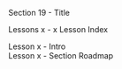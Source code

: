 Section  19 - Title

Lessons x - x Lesson Index

Lesson x - Intro   <br>
Lesson x - Section Roadmap   <br>